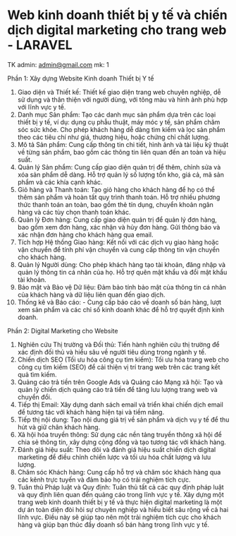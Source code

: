 #   Web kinh doanh thiết bị y tế và chiến dịch digital marketing cho trang web - LARAVEL
TK admin: admin@gmail.com
mk: 1

Phần 1: Xây dựng Website Kinh doanh Thiết bị Y tế

1. Giao diện và Thiết kế: Thiết kế giao diện trang web chuyên nghiệp, dễ sử dụng và thân thiện với người dùng, với tông màu và hình ảnh phù hợp với lĩnh vực y tế.
2. Danh mục Sản phẩm: Tạo các danh mục sản phẩm dựa trên các loại thiết bị y tế, ví dụ: dụng cụ phẫu thuật, máy móc y tế, sản phẩm chăm sóc sức khỏe. Cho phép khách hàng dễ dàng tìm kiếm và lọc sản phẩm theo các tiêu chí như giá, thương hiệu, hoặc chứng chỉ chất lượng.
3. Mô tả Sản phẩm: Cung cấp thông tin chi tiết, hình ảnh và tài liệu kỹ thuật về từng sản phẩm, bao gồm các thông tin liên quan đến an toàn và hiệu suất.
4. Quản lý Sản phẩm: Cung cấp giao diện quản trị để thêm, chỉnh sửa và xóa sản phẩm dễ dàng. Hỗ trợ quản lý số lượng tồn kho, giá cả, mã sản phẩm và các khía cạnh khác.
5. Giỏ hàng và Thanh toán: Tạo giỏ hàng cho khách hàng để họ có thể thêm sản phẩm và hoàn tất quy trình thanh toán. Hỗ trợ nhiều phương thức thanh toán an toàn, bao gồm thẻ tín dụng, chuyển khoản ngân hàng và các tùy chọn thanh toán khác.
6. Quản lý Đơn hàng: Cung cấp giao diện quản trị để quản lý đơn hàng, bao gồm xem đơn hàng, xác nhận và hủy đơn hàng. Gửi thông báo và xác nhận đơn hàng cho khách hàng qua email.
7. Tích hợp Hệ thống Giao hàng: Kết nối với các dịch vụ giao hàng hoặc vận chuyển để tính phí vận chuyển và cung cấp thông tin vận chuyển cho khách hàng.
8. Quản lý Người dùng: Cho phép khách hàng tạo tài khoản, đăng nhập và quản lý thông tin cá nhân của họ. Hỗ trợ quên mật khẩu và đổi mật khẩu tài khoản.
9. Bảo mật và Bảo vệ Dữ liệu: Đảm bảo tính bảo mật của thông tin cá nhân của khách hàng và dữ liệu liên quan đến giao dịch.
10. Thống kê và Báo cáo: - Cung cấp báo cáo về doanh số bán hàng, lượt xem sản phẩm và các chỉ số kinh doanh khác để hỗ trợ quyết định kinh doanh.

Phần 2: Digital Marketing cho Website

1. Nghiên cứu Thị trường và Đối thủ: Tiến hành nghiên cứu thị trường để xác định đối thủ và hiểu sâu về người tiêu dùng trong ngành y tế.
2. Chiến dịch SEO (Tối ưu hóa công cụ tìm kiếm): Tối ưu hóa trang web cho công cụ tìm kiếm (SEO) để cải thiện vị trí trang web trên các trang kết quả tìm kiếm.
3. Quảng cáo trả tiền trên Google Ads và Quảng cáo Mạng xã hội: Tạo và quản lý chiến dịch quảng cáo trả tiền để tăng lưu lượng trang web và chuyển đổi.
4. Tiếp thị Email: Xây dựng danh sách email và triển khai chiến dịch email để tương tác với khách hàng hiện tại và tiềm năng.
5. Tiếp thị nội dung: Tạo nội dung giá trị về sản phẩm và dịch vụ y tế để thu hút và giữ chân khách hàng.
6. Xã hội hóa truyền thông: Sử dụng các nền tảng truyền thông xã hội để chia sẻ thông tin, xây dựng cộng đồng và tạo tương tác với khách hàng.
7. Đánh giá hiệu suất: Theo dõi và đánh giá hiệu suất chiến dịch digital marketing để điều chỉnh chiến lược và tối ưu hóa chất lượng và lưu lượng.
8. Chăm sóc Khách hàng: Cung cấp hỗ trợ và chăm sóc khách hàng qua các kênh trực tuyến và đảm bảo họ có trải nghiệm tích cực.
9. Tuân thủ Pháp luật và Quy định: Tuân thủ tất cả các quy định pháp luật và quy định liên quan đến quảng cáo trong lĩnh vực y tế. Xây dựng một trang web kinh doanh thiết bị y tế và thực hiện digital marketing là một dự án toàn diện đòi hỏi sự chuyên nghiệp và hiểu biết sâu rộng về cả hai lĩnh vực. Điều này sẽ giúp tạo nên một trải nghiệm tích cực cho khách hàng và giúp bạn thúc đẩy doanh số bán hàng trong lĩnh vực y tế.
